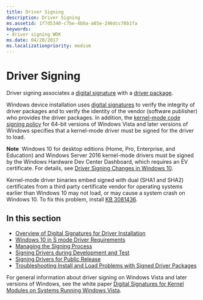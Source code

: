 ```yaml
---
title: Driver Signing
description: Driver Signing
ms.assetid: 1f7d5340-c7be-4b6a-a85e-246dcc78b1fa
keywords:
- driver signing WDK
ms.date: 04/20/2017
ms.localizationpriority: medium
---
```


# Driver Signing


Driver signing associates a [digital signature](digital-signatures.md) with a [driver package](driver-packages.md).

Windows device installation uses [digital signatures](digital-signatures.md) to verify the integrity of driver packages and to verify the identity of the vendor (software publisher) who provides the driver packages. In addition, the [kernel-mode code signing policy](kernel-mode-code-signing-policy--windows-vista-and-later-.md) for 64-bit versions of Windows Vista and later versions of Windows specifies that a kernel-mode driver must be signed for the driver to load.

**Note**  Windows 10 for desktop editions (Home, Pro, Enterprise, and Education) and Windows Server 2016 kernel-mode drivers must be signed by the Windows Hardware Dev Center Dashboard, which requires an EV certificate. For details, see [Driver Signing Changes in Windows 10](http://blogs.msdn.com/b/windows_hardware_certification/archive/2015/04/01/driver-signing-changes-in-windows-10.aspx).

 

Kernel-mode driver binaries embed signed with dual (SHA1 and SHA2) certificates from a third party certificate vendor for operating systems earlier than Windows 10 may not load, or may cause a system crash on Windows 10. To fix this problem, install [KB 3081436](https://support.microsoft.com/kb/3081436).

## In this section


-   [Overview of Digital Signatures for Driver Installation](overview-of-digital-signatures-for-driver-installation.md)
-   [Windows 10 in S mode Driver Requirements](Windows10SDriverRequirements.md)
-   [Managing the Signing Process](managing-the-signing-process.md)
-   [Signing Drivers during Development and Test](signing-drivers-during-development-and-test.md)
-   [Signing Drivers for Public Release](signing-drivers-for-public-release.md)
-   [Troubleshooting Install and Load Problems with Signed Driver Packages](troubleshooting-install-and-load-problems-with-signed-driver-packages.md)

For general information about driver signing on Windows Vista and later versions of Windows, see the white paper [Digital Signatures for Kernel Modules on Systems Running Windows Vista](https://msdn.microsoft.com/library/bb530195).


 





